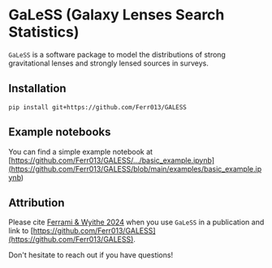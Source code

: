 # GaLeSS (Galaxy Lenses Search Statistics)

``GaLeSS`` is a software package to model the distributions of strong gravitational lenses and strongly lensed sources in surveys.

Installation
------------

``pip install git+https://github.com/Ferr013/GALESS``


Example notebooks
-----------------

You can find a simple example notebook at [https://github.com/Ferr013/GALESS/.../basic_example.ipynb](<https://github.com/Ferr013/GALESS/blob/main/examples/basic_example.ipynb>)



Attribution
-----------
Please cite [Ferrami & Wyithe 2024](https://arxiv.org/>) when you use ``GaLeSS`` in a publication and link to [https://github.com/Ferr013/GALESS](https://github.com/Ferr013/GALESS).

Don't hesitate to reach out if you have questions!
